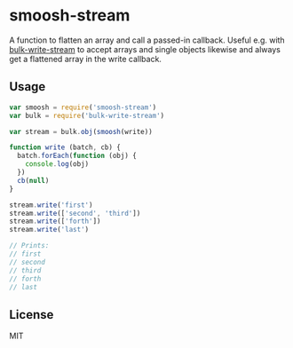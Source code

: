 # smoosh-stream

A function to flatten an array and call a passed-in callback. Useful e.g. with [bulk-write-stream](https://github.com/mafintosh/bulk-write-stream) to accept arrays and single objects likewise and always get a flattened array in the write callback.

## Usage

``` js
var smoosh = require('smoosh-stream')
var bulk = require('bulk-write-stream')

var stream = bulk.obj(smoosh(write))

function write (batch, cb) {
  batch.forEach(function (obj) {
    console.log(obj)
  })
  cb(null)
}

stream.write('first')
stream.write(['second', 'third'])
stream.write(['forth'])
stream.write('last')

// Prints:
// first
// second
// third
// forth
// last

```

## License

MIT